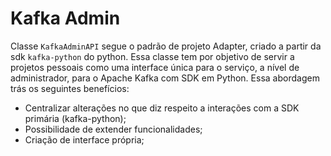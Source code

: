 # Kafka Admin

Classe `KafkaAdminAPI` segue o padrão de projeto Adapter, criado a partir da sdk `kafka-python` do python. Essa classe tem por objetivo de servir a projetos pessoais como uma interface única para o serviço, a nível de administrador, para o Apache Kafka com SDK em Python. Essa abordagem trás os seguintes benefícios:

- Centralizar alterações no que diz respeito a interações com a SDK primária (kafka-python);
- Possibilidade de extender funcionalidades;
- Criação de interface própria;

